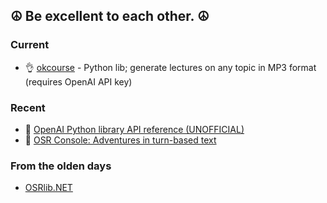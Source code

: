 ## ☮️ Be excellent to each other. ☮️

### Current

- 👌 [okcourse](https://github.com/mmacy/okcourse) - Python lib; generate lectures on any topic in MP3 format (requires OpenAI API key)

### Recent

- 🐍 [OpenAI Python library API reference (UNOFFICIAL)](https://mmacy.github.io/openai-python/)
- 🎲 [OSR Console: Adventures in turn-based text](https://github.com/osrapps/osr-console/tree/main)

### From the olden days

-  [OSRlib.NET](https://mmacy.github.io/osrlib-dotnet/)
